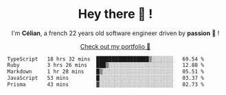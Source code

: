 <h1 align="center">Hey there 👋 !</h1>

<p align="center">I'm <b>Célian</b>, a french 22 years old software engineer driven by <b>passion</b> 👀 !</p>
<p align="center"><a href="https://celian.cloud">Check out my portfolio 🚀</p>

<!--START_SECTION:waka-->

```txt
TypeScript   18 hrs 32 mins  █████████████████▒░░░░░░░   69.54 %
Ruby         3 hrs 26 mins   ███▒░░░░░░░░░░░░░░░░░░░░░   12.88 %
Markdown     1 hr 28 mins    █▒░░░░░░░░░░░░░░░░░░░░░░░   05.51 %
JavaScript   53 mins         █░░░░░░░░░░░░░░░░░░░░░░░░   03.37 %
Prisma       43 mins         ▓░░░░░░░░░░░░░░░░░░░░░░░░   02.73 %
```

<!--END_SECTION:waka-->
